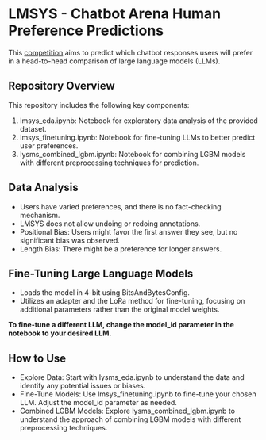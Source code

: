 # LMSYS - Chatbot Arena Human Preference Predictions
This [competition](https://www.kaggle.com/competitions/lmsys-chatbot-arena/overview) aims to predict which chatbot responses users will prefer in a head-to-head comparison of large language models (LLMs).

## Repository Overview
This repository includes the following key components:

1. lmsys_eda.ipynb: Notebook for exploratory data analysis of the provided dataset.
2. lmsys_finetuning.ipynb: Notebook for fine-tuning LLMs to better predict user preferences.
3. lysms_combined_lgbm.ipynb: Notebook for combining LGBM models with different preprocessing techniques for prediction.

## Data Analysis
- Users have varied preferences, and there is no fact-checking mechanism.
- LMSYS does not allow undoing or redoing annotations.
- Positional Bias: Users might favor the first answer they see, but no significant bias was observed.
- Length Bias: There might be a preference for longer answers.

## Fine-Tuning Large Language Models
- Loads the model in 4-bit using BitsAndBytesConfig.
- Utilizes an adapter and the LoRa method for fine-tuning, focusing on additional parameters rather than the original model weights.


**To fine-tune a different LLM, change the model_id parameter in the notebook to your desired LLM.**

## How to Use
- Explore Data: Start with lysms_eda.ipynb to understand the data and identify any potential issues or biases.
- Fine-Tune Models: Use lmsys_finetuning.ipynb to fine-tune your chosen LLM. Adjust the model_id parameter as needed.
- Combined LGBM Models: Explore lysms_combined_lgbm.ipynb to understand the approach of combining LGBM models with different preprocessing techniques.
